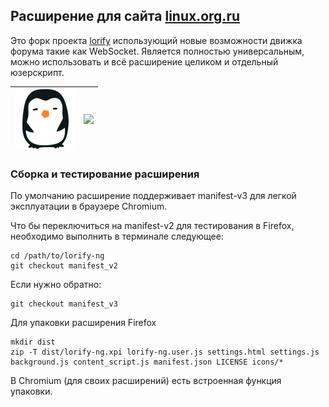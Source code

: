 ## Расширение для сайта [linux.org.ru](https://www.linux.org.ru/)
Это форк проекта [lorify](https://bitbucket.org/b0r3d0m/lorify) использующий новые возможности движка форума такие как WebSocket.
Является полностью универсальным, можно использовать и всё расширение целиком и отдельный юзерскрипт.

![lorify logo](https://github.com/OpenA/lorify-ng/blob/master/icons/loriko.svg?raw=true)|<img src="https://i.imgur.com/Zjp8CYv.png">
------------ | -------------

### Сборка и тестирование расширения
По умолчанию расширение поддерживает manifest-v3 для легкой эксплуатации в браузере Chromium.

Что бы переключиться на manifest-v2 для тестирования в Firefox,
необходимо выполнить в терминале следующее:

    cd /path/to/lorify-ng
    git checkout manifest_v2

Если нужно обратно:

    git checkout manifest_v3

Для упаковки расширения Firefox

    mkdir dist
    zip -T dist/lorify-ng.xpi lorify-ng.user.js settings.html settings.js background.js content_script.js manifest.json LICENSE icons/*

В Chromium (для своих расширений) есть встроенная функция упаковки.
